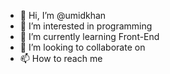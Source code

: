 - 👋 Hi, I’m @umidkhan
- 👀 I’m interested in programming
- 🌱 I’m currently learning Front-End 
- 💞️ I’m looking to collaborate on 
- 📫 How to reach me 

<!---
umidkhan/umidkhan is a ✨ special ✨ repository because its `README.md` (this file) appears on your GitHub profile.
You can click the Preview link to take a look at your changes.
--->
